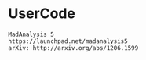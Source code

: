 UserCode
========

	MadAnalysis 5
	https://launchpad.net/madanalysis5
	arXiv: http://arxiv.org/abs/1206.1599
